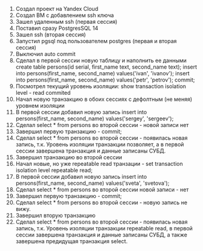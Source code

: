 1. Создал проект на Yandex Cloud
2. Создал ВМ c добавлением ssh ключа
3. Зашел удаленным ssh (первая сессия)
4. Поставил сразу PostgresSQL 14
5. Зашел ssh (вторая сессия)
6. Запустил pgsql под пользователем postgres (первая и вторая сессия)
7. Выключил auto commit
8. Сделал в первой сессии новую таблицу и наполнить ее данными create table persons(id serial, first_name text, second_name text); insert into persons(first_name, second_name) values('ivan', 'ivanov'); insert into persons(first_name, second_name) values('petr', 'petrov'); commit;
9. Посмотрел текущий уровень изоляции: show transaction isolation level - read commited
10. Начал новую транзакцию в обоих сессиях с дефолтным (не меняя) уровнем изоляции
11. В первой сессии добавил новую запись insert into persons(first_name, second_name) values('sergey', 'sergeev');
12. Сделал select * from persons во второй сессии - новой записи нет
13. Завершил первую транзакцию - commit;
14. Сделал select * from persons во второй сессии - появилась новая запись, т.к. Уровень изоляции транзакции позволяет, а в первой сессии завершена транзакция и данные записаны СУБД.  
15. Завершил транзакцию во второй сессии
16. Начал новые, но уже repeatable read транзации - set transaction isolation level repeatable read;
17. В первой сессии добавил новую запись insert into persons(first_name, second_name) values('sveta', 'svetova');
18. Сделал select * from persons во второй сессии новой записи - нет
19. Завершил первую транзакцию - commit;
20. Сделал select * from persons во второй сессии - новую запись не вижу.
21. Завершил вторую транзакцию
22. Сделал select * from persons во второй сессии - появилась новая запись, т.к. Уровень изоляции транзакции repeatable read, в первой сессии завершена транзакция и данные записаны СУБД, а также завершена предидущая транзакция select.
